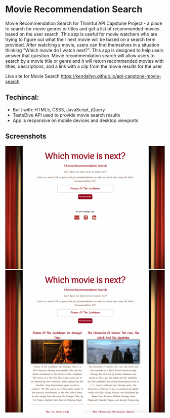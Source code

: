 # Movie Recommendation Search
Movie Recommendation Search for Thinkful API Capstone Project - a place to search for movie genres or titles and get a list of recommended movies based on the user search. This app is useful for movie watchers who are trying to figure out what their next movie will be based on a search term provided. After watching a movie, users can find themselves in a situation thinking "Which movie do I watch next?". This app is designed to help users answer that question. Movie recommendation search will allow users to search by a movie title or genre and it will return recommended movies with titles, descriptions, and a link with a clip from the movie results for the user.

Live site for Movie Search https://kendallyn.github.io/api-capstone-movie-search

## Techincal:
* Built with: HTML5, CSS3, JavaScript, jQuery
* TasteDive API used to provide movie search results
* App is responsive on mobile devices and desktop viewports

## Screenshots
![screenshot](img/screenshots/userSearch.png)
![screenshot](img/screenshots/searchResults.png)


